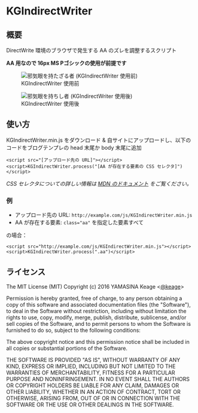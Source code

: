 # KGIndirectWriter

## 概要

DirectWrite 環境のブラウザで発生する AA のズレを調整するスクリプト

**AA 用なので 16px MS Pゴシックの使用が前提です**

<figure>
  <img src="http://keage.tokyo/AA/KGIW-before.png" alt="邪気眼を持たざる者 (KGIndirectWriter 使用前)">
  <figcaption>KGIndirectWriter 使用前</figcaption>
</figure>
<figure>
  <img src="http://keage.tokyo/AA/KGIW-after.png" alt="邪気眼を持ちし者 (KGIndirectWriter 使用後)">
  <figcaption>KGIndirectWriter 使用後</figcaption>
</figure>

## 使い方

KGIndirectWriter.min.js をダウンロード & 自サイトにアップロードし、以下のコードをブログテンプレの head 末尾か body 末尾に追加

````
<script src="[アップロード先の URL]"></script>
<script>KGIndirectWriter.process("[AA が存在する要素の CSS セレクタ]")</script> 
````

_CSS セレクタについての詳しい情報は [MDN のドキュメント](https://developer.mozilla.org/ja/docs/Web/CSS/Reference#Selectors) をご覧ください。_

### 例

- アップロード先の URL: `http://example.com/js/KGIndirectWriter.min.js`
- AA が存在する要素: `class="aa"` を指定した要素すべて

の場合：

````
<script src="http://example.com/js/KGIndirectWriter.min.js"></script>
<script>KGIndirectWriter.process(".aa")</script> 
````

## ライセンス

The MIT License (MIT)
Copyright (c) 2016 YAMASINA Keage <[@keag](https://twitter.com/keage)[e](https://alpha.app.net/keage)>

Permission is hereby granted, free of charge, to any person obtaining a copy of this software and associated documentation files (the "Software"), to deal in the Software without restriction, including without limitation the rights to use, copy, modify, merge, publish, distribute, sublicense, and/or sell copies of the Software, and to permit persons to whom the Software is furnished to do so, subject to the following conditions:

The above copyright notice and this permission notice shall be included in all copies or substantial portions of the Software.

THE SOFTWARE IS PROVIDED "AS IS", WITHOUT WARRANTY OF ANY KIND, EXPRESS OR IMPLIED, INCLUDING BUT NOT LIMITED TO THE WARRANTIES OF MERCHANTABILITY, FITNESS FOR A PARTICULAR PURPOSE AND NONINFRINGEMENT. IN NO EVENT SHALL THE AUTHORS OR COPYRIGHT HOLDERS BE LIABLE FOR ANY CLAIM, DAMAGES OR OTHER LIABILITY, WHETHER IN AN ACTION OF CONTRACT, TORT OR OTHERWISE, ARISING FROM, OUT OF OR IN CONNECTION WITH THE SOFTWARE OR THE USE OR OTHER DEALINGS IN THE SOFTWARE.

